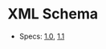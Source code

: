 # XML Schema

* Specs: [1.0](https://www.w3.org/TR/xmlschema-1/), [1.1](https://www.w3.org/TR/xmlschema11-1/)
